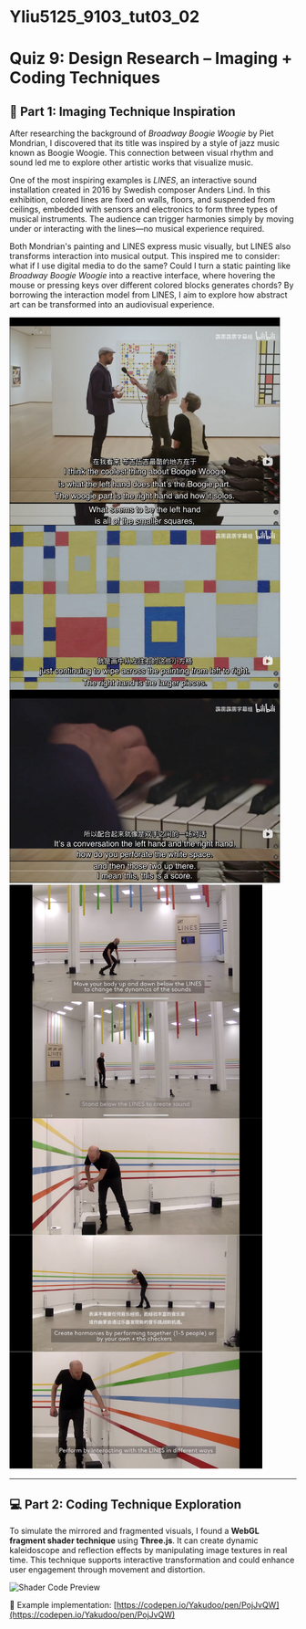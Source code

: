 # Yliu5125_9103_tut03_02
# Quiz 9: Design Research – Imaging + Coding Techniques



## 🎨 Part 1: Imaging Technique Inspiration

After researching the background of *Broadway Boogie Woogie* by Piet Mondrian, I discovered that its title was inspired by a style of jazz music known as Boogie Woogie. This connection between visual rhythm and sound led me to explore other artistic works that visualize music.

One of the most inspiring examples is *LINES*, an interactive sound installation created in 2016 by Swedish composer Anders Lind. In this exhibition, colored lines are fixed on walls, floors, and suspended from ceilings, embedded with sensors and electronics to form three types of musical instruments. The audience can trigger harmonies simply by moving under or interacting with the lines—no musical experience required.

Both Mondrian's painting and LINES express music visually, but LINES also transforms interaction into musical output. This inspired me to consider: what if I use digital media to do the same? Could I turn a static painting like *Broadway Boogie Woogie* into a reactive interface, where hovering the mouse or pressing keys over different colored blocks generates chords? By borrowing the interaction model from LINES, I aim to explore how abstract art can be transformed into an audiovisual experience.



![Mondrian's Broadway Boogie Woogie](https://github.com/Lyx000023/Yliu5125_9103_tut03_02/blob/main/Original%20work%20concept.png?raw=true)
![LINES interaction](https://github.com/Lyx000023/Yliu5125_9103_tut03_02/blob/main/inspiration.png?raw=true)

----

## 💻 Part 2: Coding Technique Exploration

To simulate the mirrored and fragmented visuals, I found a **WebGL fragment shader technique** using **Three.js**. It can create dynamic kaleidoscope and reflection effects by manipulating image textures in real time. This technique supports interactive transformation and could enhance user engagement through movement and distortion.

![Shader Code Preview](https://i.imgur.com/M7cMgEX.png)

🔗 Example implementation: [https://codepen.io/Yakudoo/pen/PojJvQW](https://codepen.io/Yakudoo/pen/PojJvQW)

